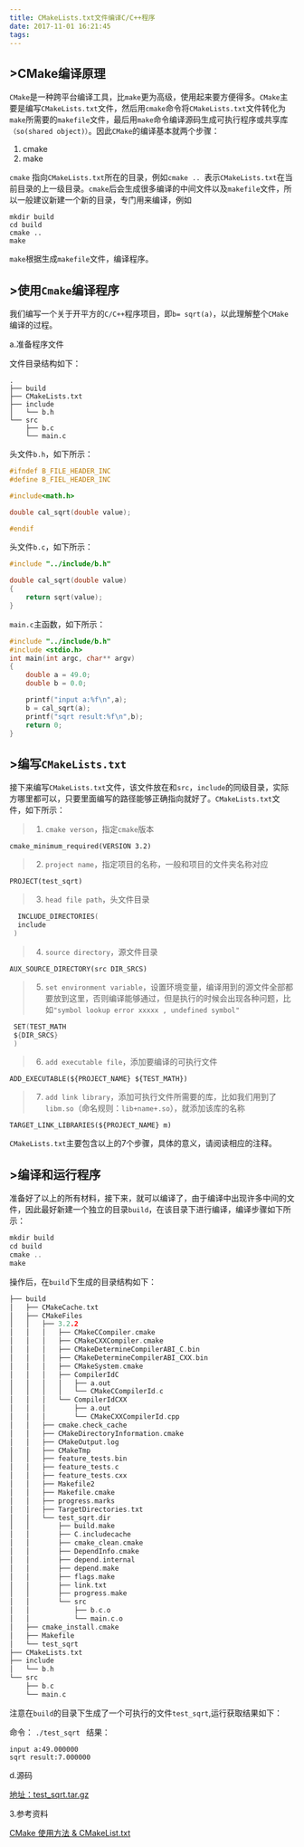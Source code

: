 ```yaml
---
title: CMakeLists.txt文件编译C/C++程序
date: 2017-11-01 16:21:45
tags:
---
```

## >CMake编译原理

`CMake`是一种跨平台编译工具，比`make`更为高级，使用起来要方便得多。`CMake`主要是编写`CMakeLists.txt`文件，然后用`cmake`命令将`CMakeLists.txt`文件转化为`make`所需要的`makefile`文件，最后用`make`命令编译源码生成可执行程序或共享库`（so(shared object)）`。因此`CMake`的编译基本就两个步骤：

1. cmake
2. make

`cmake` 指向`CMakeLists.txt`所在的目录，例如`cmake .. `表示`CMakeLists.txt`在当前目录的上一级目录。`cmake`后会生成很多编译的中间文件以及`makefile`文件，所以一般建议新建一个新的目录，专门用来编译，例如

```
mkdir build
cd build
cmake ..
make
```
`make`根据生成`makefile`文件，编译程序。

## >使用`Cmake`编译程序

我们编写一个关于开平方的`C/C++`程序项目，即`b= sqrt(a)`，以此理解整个`CMake`编译的过程。

a.准备程序文件

文件目录结构如下：

```
.
├── build
├── CMakeLists.txt
├── include
│   └── b.h
└── src
    ├── b.c
    └── main.c
```

头文件`b.h`，如下所示：

```c
#ifndef B_FILE_HEADER_INC
#define B_FIEL_HEADER_INC

#include<math.h>

double cal_sqrt(double value);

#endif
```
 

头文件`b.c`，如下所示：

```c
#include "../include/b.h"

double cal_sqrt(double value)
{
    return sqrt(value);
}
```
 

`main.c`主函数，如下所示：

```c
#include "../include/b.h"
#include <stdio.h>
int main(int argc, char** argv)
{
    double a = 49.0; 
    double b = 0.0;

    printf("input a:%f\n",a);
    b = cal_sqrt(a);
    printf("sqrt result:%f\n",b);
    return 0;
}
```
 

## >编写`CMakeLists.txt`

接下来编写`CMakeLists.txt`文件，该文件放在和`src`，`include`的同级目录，实际方哪里都可以，只要里面编写的路径能够正确指向就好了。`CMakeLists.txt`文件，如下所示：


> 1. `cmake verson`，指定`cmake`版本 

  `cmake_minimum_required(VERSION 3.2)`

> 2. `project name`，指定项目的名称，一般和项目的文件夹名称对应

  `PROJECT(test_sqrt)`
  
> 3. `head file path`，头文件目录

```c
  INCLUDE_DIRECTORIES(
  include
 )
 ```

> 4. `source directory`，源文件目录

 `AUX_SOURCE_DIRECTORY(src DIR_SRCS)`
 
> 5. `set environment variable`，设置环境变量，编译用到的源文件全部都要放到这里，否则编译能够通过，但是执行的时候会出现各种问题，比如`"symbol lookup error xxxxx , undefined symbol"`
```c
 SET(TEST_MATH
 ${DIR_SRCS}
 )
 ```
 > 6. `add executable file`，添加要编译的可执行文件

 `ADD_EXECUTABLE(${PROJECT_NAME} ${TEST_MATH})`
 
 > 7. `add link library`，添加可执行文件所需要的库，比如我们用到了`libm.so`（命名规则：`lib+name+.so`），就添加该库的名称

 `TARGET_LINK_LIBRARIES(${PROJECT_NAME} m)`


 `CMakeLists.txt`主要包含以上的7个步骤，具体的意义，请阅读相应的注释。

## >编译和运行程序

准备好了以上的所有材料，接下来，就可以编译了，由于编译中出现许多中间的文件，因此最好新建一个独立的目录`build`，在该目录下进行编译，编译步骤如下所示：
```c
mkdir build
cd build
cmake ..
make
```
操作后，在`build`下生成的目录结构如下：

```c
├── build
│   ├── CMakeCache.txt
│   ├── CMakeFiles
│   │   ├── 3.2.2
│   │   │   ├── CMakeCCompiler.cmake
│   │   │   ├── CMakeCXXCompiler.cmake
│   │   │   ├── CMakeDetermineCompilerABI_C.bin
│   │   │   ├── CMakeDetermineCompilerABI_CXX.bin
│   │   │   ├── CMakeSystem.cmake
│   │   │   ├── CompilerIdC
│   │   │   │   ├── a.out
│   │   │   │   └── CMakeCCompilerId.c
│   │   │   └── CompilerIdCXX
│   │   │       ├── a.out
│   │   │       └── CMakeCXXCompilerId.cpp
│   │   ├── cmake.check_cache
│   │   ├── CMakeDirectoryInformation.cmake
│   │   ├── CMakeOutput.log
│   │   ├── CMakeTmp
│   │   ├── feature_tests.bin
│   │   ├── feature_tests.c
│   │   ├── feature_tests.cxx
│   │   ├── Makefile2
│   │   ├── Makefile.cmake
│   │   ├── progress.marks
│   │   ├── TargetDirectories.txt
│   │   └── test_sqrt.dir
│   │       ├── build.make
│   │       ├── C.includecache
│   │       ├── cmake_clean.cmake
│   │       ├── DependInfo.cmake
│   │       ├── depend.internal
│   │       ├── depend.make
│   │       ├── flags.make
│   │       ├── link.txt
│   │       ├── progress.make
│   │       └── src
│   │           ├── b.c.o
│   │           └── main.c.o
│   ├── cmake_install.cmake
│   ├── Makefile
│   └── test_sqrt
├── CMakeLists.txt
├── include
│   └── b.h
└── src
    ├── b.c
    └── main.c
```

注意在`build`的目录下生成了一个可执行的文件`test_sqrt`,运行获取结果如下：

命令：
`./test_sqrt `
结果：
```
input a:49.000000
sqrt result:7.000000
```

d.源码

[地址：test_sqrt.tar.gz](http://files.cnblogs.com/files/cv-pr/test_sqrt.tar.gz)

 

3.参考资料

[CMake 使用方法 & CMakeList.txt](http://blog.csdn.net/u012150179/article/details/17852273)